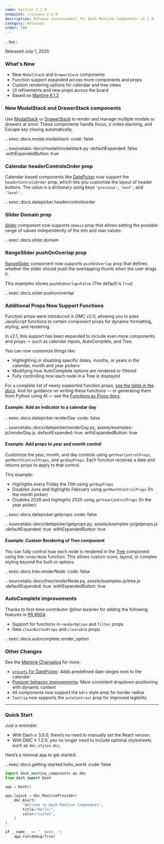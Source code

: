 ```yaml
---
name: Version 2.1.0
endpoint: /release-2-1-0
description: Release announcement for Dash Mantine Components v2.1.0
category: Releases
order: 100
---
```


.. toc::

Released July 1, 2025

### What's New
 
* New `ModalStack` and `DrawerStack` components
* Function support expanded across more components and props
* Custom rendering options for calendar and tree views
* UI refinements and new props across the board
* Based on [Mantine 8.1.2](https://mantine.dev/changelog/8-1-0/)


### New ModalStack and DrawerStack components

Use [ModalStack](/components/modal) or [DrawerStack](/components/drawer) to render and manage multiple modals or drawers at once. These components handle focus, z-index stacking, and Escape key closing automatically.


.. exec::docs.modal.modalstack
    :code: false

.. sourcetabs::docs/modal/modalstack.py
    :defaultExpanded: false
    :withExpandedButton: true


### Calendar headerControlsOrder prop

Calendar-based components like [DatePicker](/components/datepicker) now support the `headerControlsOrder` prop, which lets you customize the layout of header buttons. The value is a dictionary using keys `'previous'`, `'next'`, and `'level'`.

.. exec::docs.datepicker.headercontrolsorder



### Slider Domain prop
[Slider](/components/slider) component now supports `domain` prop that allows setting the possible range of values independently of the min and max values:


.. exec::docs.slider.domain


### RangeSlider pushOnOverlap prop
[RangeSlider](/components/range-slider) component now supports `pushOnOverlap` prop that defines whether the slider should push the overlapping thumb when the user drags it.

This examples shows  `pushOnOverlap=False`  (The default is `True`)

.. exec::docs.slider.pushonoverlap

### Additional Props Now Support Functions

Function props were introduced in DMC v2.0, allowing you to pass JavaScript functions to certain component props for dynamic formatting, styling, and rendering.

In v2.1, this support has been expanded to include even more components and props — such as  calendar inputs, AutoComplete, and Tree.

You can now customize things like:

* Highlighting or disabling specific dates, months, or years in the calendar, month and year pickers
* Modifying how AutoComplete options are rendered or filtered
* Fully controlling how each node in a Tree is displayed

For a complete list of newly supported function props, [see the table in the docs](/functions-as-props#supported-props-in-v2-1).
And for guidance on writing these functions — or generating them from Python using AI — see the [Functions as Props docs](/functions-as-props).

#### Example: Add an indicator to a calendar day

.. exec::docs.datepicker.renderDay
    :code: false

.. sourcetabs::docs/datepicker/renderDay.py, assets/examples-js/renderDay.js
    :defaultExpanded: true
    :withExpandedButton: true


#### Example: Add props to year and month control

Customize the year, month, and day controls using `getYearControlProps`, `getMonthControlProps`, and `getDayProps`. Each function receives a date and returns props to apply to that control.

This example:

* Highlights every Friday the 13th using `getDayProps`
* Disables June and highlights February using `getMonthControlProps` (In the month picker)
* Disables 2026 and highlights 2025 using `getYearControlProps`  (In the year picker)


.. exec::docs.datepicker.getprops
    :code: false

.. sourcetabs::docs/datepicker/getprops.py, assets/examples-js/getprops.js
    :defaultExpanded: true
    :withExpandedButton: true

#### Example:  Custom Rendering of Tree component

You can fully control how each node is rendered in the [Tree](/components/tree) component using the `renderNode` function. This allows 
custom icons, layout, or complex styling beyond the built-in options.



.. exec::docs.tree.renderNode
    :code: false

.. sourcetabs::docs/tree/renderNode.py, assets/examples-js/tree.js
    :defaultExpanded: true
    :withExpandedButton: true

### AutoComplete improvements

Thanks to first-time contributor @ihor-lazariev for adding the following features in [PR #604](https://github.com/snehilvj/dash-mantine-components/pull/604):

* Support for functions in `renderOption` and `filter` props
* New `clearButtonProps` and `clearable` props

.. exec::docs.autocomplete.render_option



### Other Changes

See the [Mantine Changelog](https://mantine.dev/changelog/8-1-0/#other-changes) for more.

* [`presets` for DatePicker](https://mantine.dev/changelog/8-1-0/#datepicker-presets): Adds predefined date ranges next to the calendar
* [Popover behavior improvements](https://mantine.dev/changelog/8-1-0/#popover-middlewares-improvements): More consistent dropdown positioning with dynamic content
* All components now support the `bdrs` style prop for border radius
* `Tooltip` now supports the `autoContrast` prop for improved legibility


---

### Quick Start

Just a reminder:

* With Dash ≥ 3.0.0, there’s no need to manually set the React version.
* With DMC ≥ 1.2.0, you no longer need to include optional stylesheets such as `dmc.styles.ALL`.

Here’s a minimal app to get started:

.. exec::docs.getting-started.hello_world
   :code: false

```python
import dash_mantine_components as dmc
from dash import Dash

app = Dash()

app.layout = dmc.MantineProvider(
    dmc.Alert(
        "Welcome to Dash Mantine Components",
        title="Hello!",
        color="violet",
    )
)

if __name__ == "__main__":
    app.run(debug=True)
```

